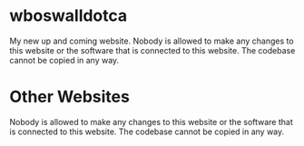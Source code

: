 # wboswalldotca
My new up and coming website.
Nobody is allowed to make any changes to this website or the software that is connected to this website.  The codebase cannot be copied in any way.  
# Other Websites
Nobody is allowed to make any changes to this website or the software that is connected to this website.  The codebase cannot be copied in any way. 
